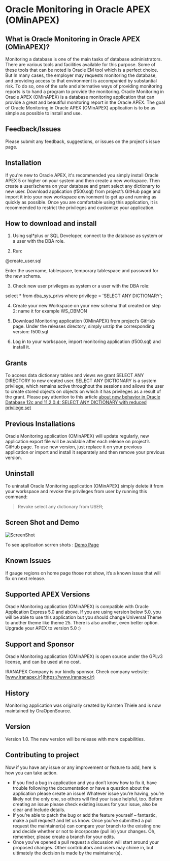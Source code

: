 # Oracle Monitoring in Oracle APEX (OMinAPEX)

## What is Oracle Monitoring in Oracle APEX (OMinAPEX)?
Monitoring a database is one of the main tasks of database administrators. There are various tools and facilities available for this purpose. Some of these tools that can be noted is Oracle EM tool which is a perfect choice. But In many cases, the employer may requests monitoring the database, and providing access to that environment is accompanied by substantial risk. To do so, one of the safe and alternative ways of providing monitoring reports is to hand a program to provide the monitoring. Oracle Monitoring in Oracle APEX (OMinAPEX) is a database monitoring application that can provide a great and beautiful monitoring report in the Oracle APEX. The goal of Oracle Monitoring in Oracle APEX (OMinAPEX) application is to be as simple as possible to install and use.

## Feedback/Issues
Please submit any feedback, suggestions, or issues on the project's issue page.


## Installation
If you're new to Oracle APEX, it's recommended you simply install Oracle APEX 5 or higher on your system and then create a new workspace. Then create a user/schema on your database and grant select any dictionary to new user. Download application (f500.sql) from project’s GitHub page and import it into your new workspace environment to get up and running as quickly as possible. Once you are comfortable using this application, it is recommended to restrict the privileges and customize your application.

## How to download and install
1. Using sql*plus or SQL Developer, connect to the database as system or a user with the DBA role.

2. Run:

@create_user.sql

Enter the username, tablespace, temporary tablespace and password for the new schema.

3. Check new user privileges as system or a user with the DBA role:

select * from dba_sys_privs where privilege = 'SELECT ANY DICTIONARY';

4. Create your new Workspace on your new schema that created on step 2: name it for example WS_DBMON

5. Download Monitoring application (OMinAPEX) from project’s GitHub page. Under the releases directory, simply unzip the corresponding version: f500.sql

6. Log in to your workspace, import monitoring application (f500.sql) and install it. 


## Grants
To access data dictionary tables and views we grant SELECT ANY DIRECTORY to new created user. SELECT ANY DICTIONARY is a system privilege, which remains active throughout the sessions and allows the user to create stored objects on objects on which it has privileges as a result of the grant.
Please pay attention to this article [about new behavior in Oracle Database 12c and 11.2.0.4: SELECT ANY DICTIONARY with reduced privilege set](https://blogs.oracle.com/UPGRADE/entry/change_in_12c_select_any)


## Previous Installations
Oracle Monitoring application (OMinAPEX) will update regularly, new application export file will be available after each release on project’s GitHub page. To use new version, just replace it on your previous application or import and install it separately and then remove your previous version. 


## Uninstall
To uninstall Oracle Monitoring application (OMinAPEX) simply delete it from your workspace and revoke the privileges from user by running this command:
> Revoke select any dictionary from USER;


## Screen Shot and Demo
![ScreenShot](https://cloud.githubusercontent.com/assets/13412866/13371584/216d0df6-dd3f-11e5-93ab-68653a5bd897.jpg)

To see application scrren shots : [Demo Page](http://iranapex.ir/database-monitoring-in-oracle-apex5/)


## Known Issues
If gauge regions on home page those not show, it’s a known issue that will fix on next release.


## Supported APEX Versions
Oracle Monitoring application (OMinAPEX) is compatible with Oracle Application Express 5.0 and above. If you are using version below 5.0, you will be able to use this application but you should change Universal Theme to another theme like theme 25. There is also another, even better option. Upgrade your APEX to version 5.0 :)


## Support and Sponsor
Oracle Monitoring application (OMinAPEX) is open source under the GPLv3 license, and can be used at no cost.

IRANAPEX Company is our kindly sponsor. Check company website: [www.iranapex.ir](https://www.iranapex.ir)


## History
Monitoring application was originally created by Karsten Thiele and is now maintained by OraOpenSource.


## Version
Version 1.0. The new version will be release with more capabilities.


## Contributing to project
Now if you have any issue or any improvement or feature to add, here is how you can take action.

-	If you find a bug in application and you don’t know how to fix it, have trouble following the documentation or have a question about the application please create an issue! Whatever issue you’re having, you’re likely not the only one, so others will find your issue helpful, too. Before creating an issue please check existing issues for your issue, also be clear and Include details.
-	If you’re able to patch the bug or add the feature yourself – fantastic, make a pull request! and let us know. Once you’ve submitted a pull request the maintainer(s) can compare your branch to the existing one and decide whether or not to incorporate (pull in) your changes. Oh, remember, please create a branch for your edits.
-	Once you’ve opened a pull request a discussion will start around your proposed changes. Other contributors and users may chime in, but ultimately the decision is made by the maintainer(s).


